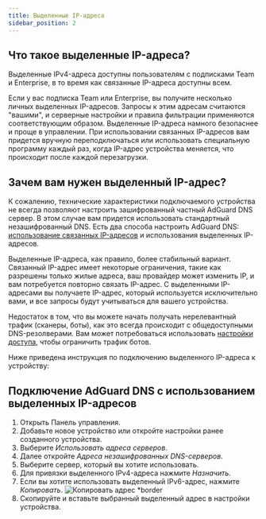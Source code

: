 ```yaml
---
title: Выделенные IP-адреса
sidebar_position: 2
---
```


## Что такое выделенные IP-адреса?

Выделенные IPv4-адреса доступны пользователям с подписками Team и Enterprise, в то время как связанные IP-адреса доступны всем.

Если у вас подписка Team или Enterprise, вы получите несколько личных выделенных IP-адресов. Запросы к этим адресам считаются "вашими", и серверные настройки и правила фильтрации применяются соответствующим образом. Выделенные IP-адреса намного безопаснее и проще в управлении. При использовании связанных IP-адресов вам придется вручную переподключаться или использовать специальную программу каждый раз, когда IP-адрес устройства меняется, что происходит после каждой перезагрузки.

## Зачем вам нужен выделенный IP-адрес?

К сожалению, технические характеристики подключаемого устройства не всегда позволяют настроить зашифрованный частный AdGuard DNS сервер. В этом случае вам придется использовать стандартный незашифрованный DNS. Есть два способа настроить AdGuard DNS: [использование связанных IP-адресов](/private-dns/connect-devices/other-options/linked-ip.md) и использования выделенных IP-адресов.

Выделенные IP-адреса, как правило, более стабильный вариант. Связанный IP-адрес имеет некоторые ограничения, такие как разрешены только жилые адреса, ваш провайдер может изменить IP, и вам потребуется повторно связать IP-адрес. С выделенными IP-адресами вы получаете IP-адрес, который используется исключительно вами, и все запросы будут учитываться для вашего устройства.

Недостаток в том, что вы можете начать получать нерелевантный трафик (сканеры, боты), как это всегда происходит с общедоступными DNS-резолверами. Вам может потребоваться использовать [настройки доступа](/private-dns/server-and-settings/access.md), чтобы ограничить трафик ботов.

Ниже приведена инструкция по подключению выделенного IP-адреса к устройству:

## Подключение AdGuard DNS с использованием выделенных IP-адресов

1. Открыть Панель управления.
2. Добавьте новое устройство или откройте настройки ранее созданного устройства.
3. Выберите _Использовать адреса серверов_.
4. Далее откройте _Адреса незашифрованных DNS-серверов_.
5. Выберите сервер, который вы хотите использовать.
6. Для привязки выделенного IPv4-адреса нажмите _Назначить_.
7. Если вы хотите использовать выделенный IPv6-адрес, нажмите _Копировать_.
   ![Копировать адрес \*border](https://cdn.adtidy.org/content/kb/dns/private/new_dns/connect/dedicated_step7.png)
8. Скопируйте и вставьте выбранный выделенный адрес в настройки устройства.
